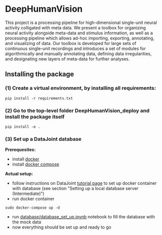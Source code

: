 # DeepHumanVision

This project is a processing pipeline for high-dimensional single-unit neural activity colligated with meta data. 
We present a toolbox for organizing neural activity alongside meta-data and stimulus information, as well as a processing pipeline which allows ad-hoc importing, exporting, annotating, and visualizing of data. Our toolbox is developed for large sets of continuous single-unit recordings and introduces a set of modules for algorithmically and manually annotating data, defining data irregularities, and designating new layers of meta-data for further analyses.

## Installing the package

### (1) Create a virtual environment, by installing all requirements:
```
pip install -r requirements.txt
```

### (2) Go to the top-level folder DeepHumanVision_deploy and install the package itself
```
pip install -e .
```

### (3) Set up a DataJoint database

**Prerequesites:**
- install [docker](https://www.docker.com/)
- install [docker compose](https://docs.docker.com/compose/install/)

**Actual setup:**
- follow instructions on DataJoint [tutorial page](https://tutorials.datajoint.io/setting-up/get-database.html) to set up docker container with database (see section "Setting up a local database server (Intermediate)")
- run docker container
```
sudo docker-compose up -d
```
- run [database/database_set_up.ipynb](https://github.com/mackelab/DeepHumanVision_deploy/blob/master/database/database_set_up.ipynb) notebook to fill the database with the mock data
- now everything should be set up and ready to go
